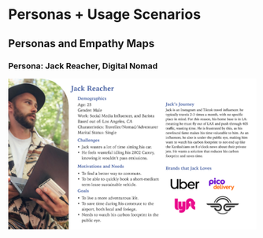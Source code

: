 # Personas + Usage Scenarios

## Personas and Empathy Maps
### Persona: Jack Reacher, Digital Nomad

![Persona](1jr.png)



